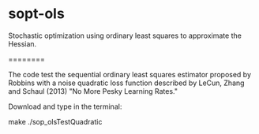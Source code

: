sopt-ols
========

Stochastic optimization using ordinary least squares to approximate the Hessian. 

========

The code test the sequential ordinary least squares estimator proposed by Robbins with a noise quadratic loss function described by LeCun, Zhang and Schaul (2013) "No More Pesky Learning Rates."  

Download and type in the terminal:

make
./sop_olsTestQuadratic
